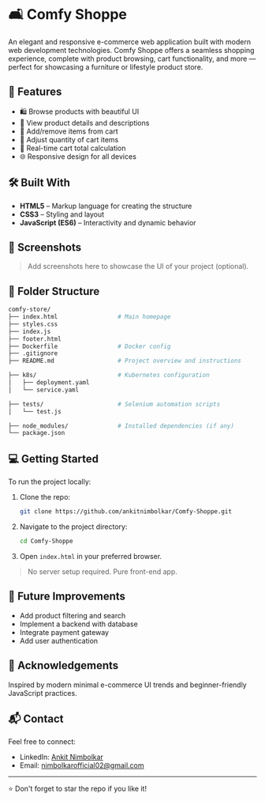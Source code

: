 # 🛋️ Comfy Shoppe

An elegant and responsive e-commerce web application built with modern web development technologies. Comfy Shoppe offers a seamless shopping experience, complete with product browsing, cart functionality, and more — perfect for showcasing a furniture or lifestyle product store.

## 🚀 Features

- 🛍️ Browse products with beautiful UI
- 🧾 View product details and descriptions
- 🛒 Add/remove items from cart
- 🔢 Adjust quantity of cart items
- 🧮 Real-time cart total calculation
- 🌐 Responsive design for all devices

## 🛠️ Built With

- **HTML5** – Markup language for creating the structure
- **CSS3** – Styling and layout
- **JavaScript (ES6)** – Interactivity and dynamic behavior

## 📸 Screenshots

> Add screenshots here to showcase the UI of your project (optional).

## 📁 Folder Structure

```bash
comfy-store/
├── index.html                 # Main homepage
├── styles.css
├── index.js
├── footer.html
├── Dockerfile                 # Docker config
├── .gitignore
├── README.md                  # Project overview and instructions

├── k8s/                       # Kubernetes configuration
│   ├── deployment.yaml
│   └── service.yaml

├── tests/                     # Selenium automation scripts
│   └── test.js

├── node_modules/              # Installed dependencies (if any)
└── package.json
```

## 💻 Getting Started

To run the project locally:

1. Clone the repo:
   ```bash
   git clone https://github.com/ankitnimbolkar/Comfy-Shoppe.git
   ```
2. Navigate to the project directory:
   ```bash
   cd Comfy-Shoppe
   ```
3. Open `index.html` in your preferred browser.

> No server setup required. Pure front-end app.

## 📌 Future Improvements

- Add product filtering and search
- Implement a backend with database
- Integrate payment gateway
- Add user authentication

## 🙌 Acknowledgements

Inspired by modern minimal e-commerce UI trends and beginner-friendly JavaScript practices.

## 📬 Contact

Feel free to connect:

- LinkedIn: [Ankit Nimbolkar](https://www.linkedin.com/in/ankitnimbolkar)
- Email: nimbolkarofficial02@gmail.com

---

⭐️ Don't forget to star the repo if you like it!
